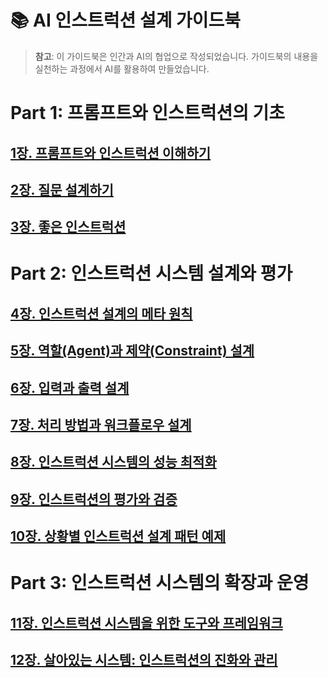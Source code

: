 # 📚 AI 인스트럭션 설계 가이드북

> **참고**: 이 가이드북은 인간과 AI의 협업으로 작성되었습니다. 가이드북의 내용을 실천하는 과정에서 AI를 활용하여 만들었습니다.

# Part 1: 프롬프트와 인스트럭션의 기초

## [1장. 프롬프트와 인스트럭션 이해하기](01-introduction.md)

## [2장. 질문 설계하기](02-questions.md)

## [3장. 좋은 인스트럭션](03-good-instructions.md)

# Part 2: 인스트럭션 시스템 설계와 평가

## [4장. 인스트럭션 설계의 메타 원칙](04-meta-principles.md)

## [5장. 역할(Agent)과 제약(Constraint) 설계](05-agent-constraints.md)

## [6장. 입력과 출력 설계](06-input-output.md)

## [7장. 처리 방법과 워크플로우 설계](07-process-workflow.md)

## [8장. 인스트럭션 시스템의 성능 최적화](08-performance.md)

## [9장. 인스트럭션의 평가와 검증](09-productivity.md)

## [10장. 상황별 인스트럭션 설계 패턴 예제](10-practical.md)

# Part 3: 인스트럭션 시스템의 확장과 운영

## [11장. 인스트럭션 시스템을 위한 도구와 프레임워크](11-tools.md)

## [12장. 살아있는 시스템: 인스트럭션의 진화와 관리](12-evolution.md)